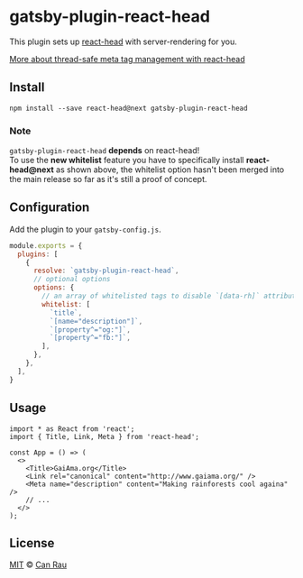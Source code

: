 # gatsby-plugin-react-head

This plugin sets up [react-head](https://github.com/tizmagik/react-head) with server-rendering for you.

[More about thread-safe meta tag management with react-head](https://jeremygayed.com/making-head-tag-management-thread-safe-with-react-head-323654170b45)

## Install

```
npm install --save react-head@next gatsby-plugin-react-head
```

### Note

`gatsby-plugin-react-head` **depends** on react-head!  
To use the **new whitelist** feature you have to specifically install **react-head@next** as shown above, the whitelist option hasn't been merged into the main release so far as it's still a proof of concept.

## Configuration

Add the plugin to your `gatsby-config.js`.

```js
module.exports = {
  plugins: [
    {
      resolve: `gatsby-plugin-react-head`,
      // optional options
      options: {
        // an array of whitelisted tags to disable `[data-rh]` attribute for them
        whitelist: [
          `title`,
          `[name="description"]`,
          `[property^="og:"]`,
          `[property^="fb:"]`,
        ],
      },
    },
  ],
}
```

## Usage

```
import * as React from 'react';
import { Title, Link, Meta } from 'react-head';

const App = () => (
  <>
    <Title>GaiAma.org</Title>
    <Link rel="canonical" content="http://www.gaiama.org/" />
    <Meta name="description" content="Making rainforests cool againa" />
    // ...
  </>
);
```

## License

[MIT](LICENSE) © [Can Rau](https://www.canrau.com)
